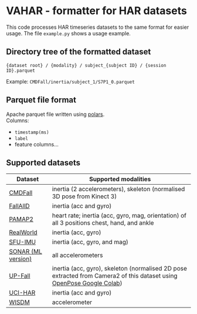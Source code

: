 # VAHAR - formatter for HAR datasets

This code processes HAR timeseries datasets to the same format for easier usage. The file `example.py` shows a usage
example.

## Directory tree of the formatted dataset

`{dataset root} / {modality} / subject_{subject ID} / {session ID}.parquet`

Example: `CMDFall/inertia/subject_1/S7P1_0.parquet`

## Parquet file format

Apache parquet file written using [polars](https://www.pola.rs/).<br/>
Columns:

- `timestamp(ms)`
- `label`
- feature columns...

## Supported datasets

| Dataset                                                                                                                  | Supported modalities                                                                                                                                                                                                                                                                                                       |
|--------------------------------------------------------------------------------------------------------------------------|----------------------------------------------------------------------------------------------------------------------------------------------------------------------------------------------------------------------------------------------------------------------------------------------------------------------------|
| [CMDFall](http://mica.edu.vn:8000/KinectData/public/)                                                                    | inertia (2 accelerometers), skeleton (normalised 3D pose from Kinect 3)                                                                                                                                                                                                                                                    |
| [FallAllD](https://ieee-dataport.org/open-access/fallalld-comprehensive-dataset-human-falls-and-activities-daily-living) | inertia (acc and gyro)                                                                                                                                                                                                                                                                                                     |
| [PAMAP2](https://archive.ics.uci.edu/dataset/231/pamap2+physical+activity+monitoring)                                    | heart rate; inertia (acc, gyro, mag, orientation) of all 3 positions chest, hand, and ankle                                                                                                                                                                                                                                |
| [RealWorld](https://www.uni-mannheim.de/dws/research/projects/activity-recognition/dataset/dataset-realworld/)           | inertia (acc, gyro)                                                                                                                                                                                                                                                                                                        |
| [SFU-IMU](https://www.frdr-dfdr.ca/repo/dataset/6998d4cd-bd13-4776-ae60-6d80221e0365)                                    | inertia (acc, gyro, and mag)                                                                                                                                                                                                                                                                                               |
| [SONAR (ML version)](https://zenodo.org/records/7881952)                                                                 | all accelerometers                                                                                                                                                                                                                                                                                                         |
| [UP-Fall](https://sites.google.com/up.edu.mx/har-up/)                                                                    | inertia (acc, gyro), skeleton (normalised 2D pose extracted from Camera2 of this dataset using [OpenPose Google Colab](https://github.com/CMU-Perceptual-Computing-Lab/openpose/blob/master/doc/installation/0_index.md#compiling-and-running-openpose-from-source-on-ros-docker-and-google-colab---community-based-work)) |
| [UCI-HAR](https://archive.ics.uci.edu/dataset/240/human+activity+recognition+using+smartphones)                          | inertia (acc and gyro)                                                                                                                                                                                                                                                                                                     |
| [WISDM](https://www.cis.fordham.edu/wisdm/dataset.php)                                                                   | accelerometer                                                                                                                                                                                                                                                                                                              |
